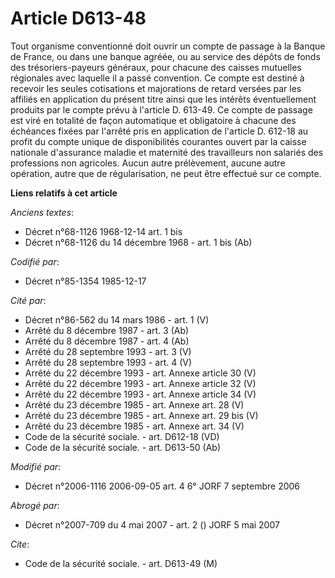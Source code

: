 # Article D613-48

Tout organisme conventionné doit ouvrir un compte de passage à la Banque de France, ou dans une banque agréée, ou au service
des dépôts de fonds des trésoriers-payeurs généraux, pour chacune des caisses mutuelles régionales avec laquelle il a passé
convention. Ce compte est destiné à recevoir les seules cotisations et majorations de retard versées par les affiliés en
application du présent titre ainsi que les intérêts éventuellement produits par le compte prévu à l'article D. 613-49. Ce
compte de passage est viré en totalité de façon automatique et obligatoire à chacune des échéances fixées par l'arrêté pris
en application de l'article D. 612-18 au profit du compte unique de disponibilités courantes ouvert par la caisse nationale
d'assurance maladie et maternité des travailleurs non salariés des professions non agricoles. Aucun autre prélèvement, aucune
autre opération, autre que de régularisation, ne peut être effectué sur ce compte.

**Liens relatifs à cet article**

_Anciens textes_:

  - Décret n°68-1126 1968-12-14 art. 1 bis
  - Décret n°68-1126 du 14 décembre 1968 - art. 1 bis (Ab)

_Codifié par_:

  - Décret n°85-1354 1985-12-17

_Cité par_:

  - Décret n°86-562 du 14 mars 1986 - art. 1 (V)
  - Arrêté du 8 décembre 1987 - art. 3 (Ab)
  - Arrêté du 8 décembre 1987 - art. 4 (Ab)
  - Arrêté du 28 septembre 1993 - art. 3 (V)
  - Arrêté du 28 septembre 1993 - art. 4 (V)
  - Arrêté du 22 décembre 1993 - art. Annexe article 30 (V)
  - Arrêté du 22 décembre 1993 - art. Annexe article 32 (V)
  - Arrêté du 22 décembre 1993 - art. Annexe article 34 (V)
  - Arrêté du 23 décembre 1985 - art. Annexe art. 28 (V)
  - Arrêté du 23 décembre 1985 - art. Annexe art. 29 bis (V)
  - Arrêté du 23 décembre 1985 - art. Annexe art. 34 (V)
  - Code de la sécurité sociale. - art. D612-18 (VD)
  - Code de la sécurité sociale. - art. D613-50 (Ab)

_Modifié par_:

  - Décret n°2006-1116 2006-09-05 art. 4 6° JORF 7 septembre 2006

_Abrogé par_:

  - Décret n°2007-709 du 4 mai 2007 - art. 2 () JORF 5 mai 2007

_Cite_:

  - Code de la sécurité sociale. - art. D613-49 (M)
